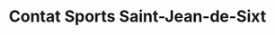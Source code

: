 ---
title: "Contat Sports Saint-Jean-de-Sixt"
url: /saint-jean-de-sixt/contat-sports-saint-jean-de-sixt/
shop: sports
---